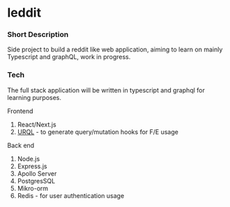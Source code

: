 # leddit

### Short Description
Side project to build a reddit like web application, aiming to learn on mainly Typescript and graphQL, work in progress.

### Tech
The full stack application will be written in typescript and graphql for learning purposes. <br /> 

Frontend 
1. React/Next.js
2. [URQL](https://formidable.com/open-source/urql/) - to generate query/mutation hooks for F/E usage

Back end
1. Node.js
2. Express.js
3. Apollo Server
4. PostgresSQL
5. Mikro-orm 
6. Redis - for user authentication usage
